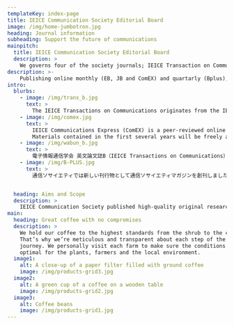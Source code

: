 ```yaml
---
templateKey: index-page
title: IEICE Communication Society Editorial Board
image: /img/home-jumbotron.jpg
heading: Journal information
subheading: Support the future of communications
mainpitch:
  title: IEICE Communication Society Editorial Board
  description: >
    We governs four of the society journals; IEICE Transaction on Communications (EB), IEICE Transactions on Communications (Japanese Edition, JB), IEICE Communications Express (ComEX), and IEICE Bplus (Communication Society Magazine).
description: >-
    Publishing online monthly (EB, JB and ComEX) and quartarly (Bplus), our journals are intereseted in the best research from across the field of communicaiton engineering.  All editorial decisions are made by a team of top researchers.
intro:
  blurbs:
    - image: /img/trans_b.jpg
      text: >
        The IEICE Transactions on Communications originates from the IEICE Transactions (Japanese language) that started in 1918, and took the current form in 1991 as one of the four English-language Transactions. It receives about 600 paper-submissions every year, of which over 60 percent come from countries outside Japan. Among those contributions, only high quality and outstanding papers are published on a monthly basis. The peer-review process is careful but yet efficient; it typically takes less than 12 months from submission to publication.
    - image: /img/comex.jpg
      text: >
        IEICE Communications Express (ComEX) is a peer-reviewed online letter journal published by the Institute of Electronics, Information and Communication Engineers (IEICE) and edited by the IEICE Communications Society. ComEX covers the entire field of communications. ComEX is a medium where researchers provide and exchange new topics easily and in a timely manner.
        Materials contained in the first several years will be freely available for anyone to read, download, or print from the journal web site.
    - image: /img/wabun_b.jpg
      text: >
        電子情報通信学会 英文論文誌B（IEICE Transactions on Communications）は，電子情報通信学会の前身である電信電話学会の会誌に1918年に掲載された寄稿論文に端を発します．1991年に英文論文誌が4つの分野に分冊化され，現在の英文論文誌Bがスタートしました．現在，本論文誌には毎年およそ600編の論文が投稿され，日本国外からの投稿が60%を超える国際的な論文誌として認知されております．毎月発刊される論文誌には，投稿論文の中から慎重な審議を経て採録された質の高い優れた論文が掲載されます．査読は丁寧かつ迅速に行われ，投稿から出版までの期間は通常1年未満です．
    - image: /img/B-PLUS.jpg
      text: >
        通信ソサイエティでは新しい刊行物として通信ソサイエティマガジンを創刊しました．学会は今までには論文，技術報告，書籍，会誌（現在の学会誌）等で会員の皆様に電子情報通信分野の情報をお届けしてまいりました．論文，技術報告（以下論文等）は会員の最新の研究成果を皆様に提供しているため，発表，議論の場と情報提供の場の機能を同時に果たしていることになります．書籍は学問・技術を体系的にまとめたものです．これに対して，会誌は最新の技術動向の提供，学会活動の紹介を目的としております．本学会が担当している学問，技術分野は我が国産業ほとんど全てで応用されている広い分野です．このため会誌だけで最新技術動向の提供するのは困難になりつつあり，商業誌の方が対象分野を細分化して技術情報を提供しているケースも見られます．通信ソサイエティではこのような現状を考慮して，マガジン発行の検討を開始しました．マガジンはIEEEのソサイエティ誌をモデルとしておりますが，委員会ではそれにとらわれることなく，精力的に新しいコンセプトを議論し、皆様にお届けします。


  heading: Aims and Scope
  description: >
    IEICE Communication Society published high-quality original research and development in a wide range of topics in communication.   
main:
  heading: Great coffee with no compromises
  description: >
    We hold our coffee to the highest standards from the shrub to the cup.
    That’s why we’re meticulous and transparent about each step of the coffee’s
    journey. We personally visit each farm to make sure the conditions are
    optimal for the plants, farmers and the local environment.
  image1:
    alt: A close-up of a paper filter filled with ground coffee
    image: /img/products-grid3.jpg
  image2:
    alt: A green cup of a coffee on a wooden table
    image: /img/products-grid2.jpg
  image3:
    alt: Coffee beans
    image: /img/products-grid1.jpg
---
```

